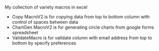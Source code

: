 My collection of variety macros in excel

- Copy MacroV2 is for copying data from top to bottom column with control of spaces between data 
- ChartGen MacroV2 is for generating circle charts from google forms spreadsheet
- ValidateMacro is for validate column with email address from top to bottom by specify preferences
